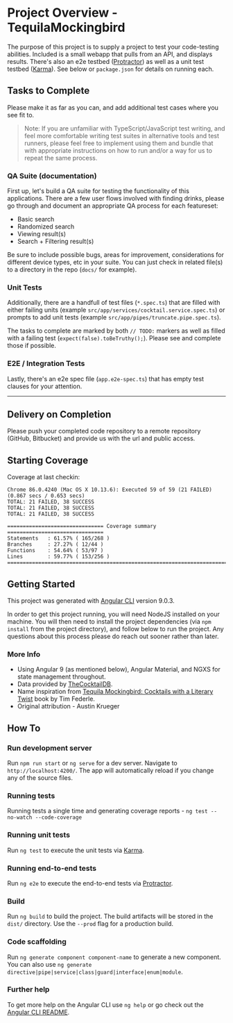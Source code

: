 # Project Overview - TequilaMockingbird

The purpose of this project is to supply a project to test your code-testing abilities. Included is a small webapp that pulls from an API, and displays results. There's also an e2e testbed ([Protractor](http://www.protractortest.org/)) as well as a unit test testbed ([Karma](https://karma-runner.github.io)). See below or `package.json` for details on running each.

## Tasks to Complete
Please make it as far as you can, and add additional test cases where you see fit to. 

> Note: If you are unfamiliar with TypeScript/JavaScript test writing, and feel more comfortable writing test suites in alternative tools and test runners, please feel free to implement using them and bundle that with appropriate instructions on how to run and/or a way for us to repeat the same process. 

### QA Suite (documentation)
First up, let's build a QA suite for testing the functionality of this applications. There are a few user flows involved with finding drinks, please go through and document an appropriate QA process for each featureset:
- Basic search
- Randomized search
- Viewing result(s)
- Search + Filtering result(s)

Be sure to include possible bugs, areas for improvement, considerations for different device types, etc in your suite. You can just check in related file(s) to a directory in the repo (`docs/` for example).

### Unit Tests
Additionally, there are a handfull of test files (`*.spec.ts`) that are filled with either failing units (example `src/app/services/cocktail.service.spec.ts`) or prompts to add unit tests (example `src/app/pipes/truncate.pipe.spec.ts`). 

The tasks to complete are marked by both `// TODO:` markers as well as filled with a failing test (`expect(false).toBeTruthy();`). Please see and complete those if possible.

### E2E / Integration Tests
Lastly, there's an e2e spec file (`app.e2e-spec.ts`) that has empty test clauses for your attention. 

---

## Delivery on Completion
Please push your completed code repository to a remote repository (GitHub, Bitbucket) and provide us with the url and public access.

## Starting Coverage

Coverage at last checkin:
```
Chrome 86.0.4240 (Mac OS X 10.13.6): Executed 59 of 59 (21 FAILED) (0.867 secs / 0.653 secs)
TOTAL: 21 FAILED, 38 SUCCESS
TOTAL: 21 FAILED, 38 SUCCESS
TOTAL: 21 FAILED, 38 SUCCESS

=============================== Coverage summary ===============================
Statements   : 61.57% ( 165/268 )
Branches     : 27.27% ( 12/44 )
Functions    : 54.64% ( 53/97 )
Lines        : 59.77% ( 153/256 )
================================================================================
```

## Getting Started

This project was generated with [Angular CLI](https://github.com/angular/angular-cli) version 9.0.3.

In order to get this project running, you will need NodeJS installed on your machine. You will then need to install the project dependencies (via `npm install` from the project directory), and follow below to run the project. Any questions about this process please do reach out sooner rather than later. 

### More Info 

- Using Angular 9 (as mentioned below), Angular Material, and NGXS for state management throughout.
- Data provided by [TheCocktailDB](https://www.thecocktaildb.com/).
- Name inspiration from [Tequila Mockingbird: Cocktails with a Literary Twist](https://www.runningpress.com/titles/tim-federle/tequila-mockingbird/9780762448654/) book by Tim Federle.
- Original attribution - Austin Krueger 


## How To

### Run development server

Run `npm run start` or `ng serve` for a dev server. Navigate to `http://localhost:4200/`. The app will automatically reload if you change any of the source files.

### Running tests 
Running tests a single time and generating coverage reports - `ng test --no-watch --code-coverage`

### Running unit tests

Run `ng test` to execute the unit tests via [Karma](https://karma-runner.github.io).

### Running end-to-end tests

Run `ng e2e` to execute the end-to-end tests via [Protractor](http://www.protractortest.org/).

### Build

Run `ng build` to build the project. The build artifacts will be stored in the `dist/` directory. Use the `--prod` flag for a production build.

### Code scaffolding

Run `ng generate component component-name` to generate a new component. You can also use `ng generate directive|pipe|service|class|guard|interface|enum|module`.

### Further help

To get more help on the Angular CLI use `ng help` or go check out the [Angular CLI README](https://github.com/angular/angular-cli/blob/master/README.md).

